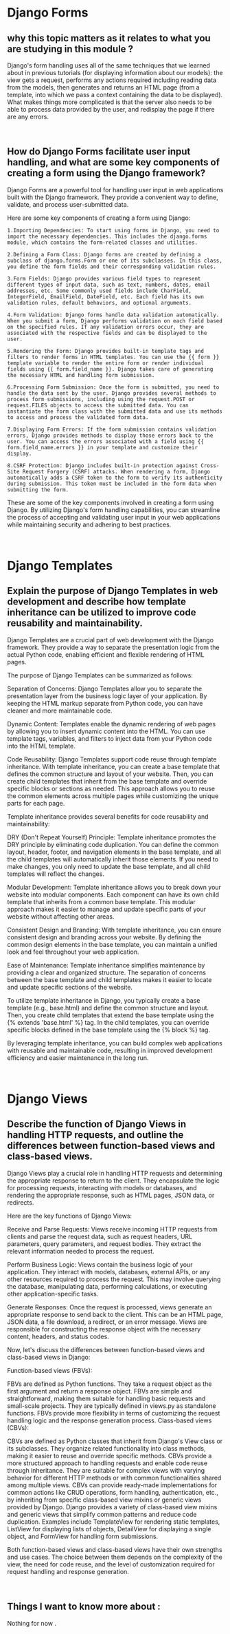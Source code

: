 # Django Forms
## why this topic matters as it relates to what you are studying in this module ?
Django's form handling uses all of the same techniques that we learned about in previous tutorials (for displaying information about our models): the view gets a request, performs any actions required including reading data from the models, then generates and returns an HTML page (from a template, into which we pass a context containing the data to be displayed). What makes things more complicated is that the server also needs to be able to process data provided by the user, and redisplay the page if there are any errors.

<br>

## How do Django Forms facilitate user input handling, and what are some key components of creating a form using the Django framework?
Django Forms are a powerful tool for handling user input in web applications built with the Django framework. They provide a convenient way to define, validate, and process user-submitted data.

Here are some key components of creating a form using Django:

    1.Importing Dependencies: To start using forms in Django, you need to import the necessary dependencies. This includes the django.forms module, which contains the form-related classes and utilities.

    2.Defining a Form Class: Django forms are created by defining a subclass of django.forms.Form or one of its subclasses. In this class, you define the form fields and their corresponding validation rules.

    3.Form Fields: Django provides various field types to represent different types of input data, such as text, numbers, dates, email addresses, etc. Some commonly used fields include CharField, IntegerField, EmailField, DateField, etc. Each field has its own validation rules, default behaviors, and optional arguments.

    4.Form Validation: Django forms handle data validation automatically. When you submit a form, Django performs validation on each field based on the specified rules. If any validation errors occur, they are associated with the respective fields and can be displayed to the user.

    5.Rendering the Form: Django provides built-in template tags and filters to render forms in HTML templates. You can use the {{ form }} template variable to render the entire form or render individual fields using {{ form.field_name }}. Django takes care of generating the necessary HTML and handling form submission.

    6.Processing Form Submission: Once the form is submitted, you need to handle the data sent by the user. Django provides several methods to process form submissions, including using the request.POST or request.FILES objects to access the submitted data. You can instantiate the form class with the submitted data and use its methods to access and process the validated form data.

    7.Displaying Form Errors: If the form submission contains validation errors, Django provides methods to display those errors back to the user. You can access the errors associated with a field using {{ form.field_name.errors }} in your template and customize their display.

    8.CSRF Protection: Django includes built-in protection against Cross-Site Request Forgery (CSRF) attacks. When rendering a form, Django automatically adds a CSRF token to the form to verify its authenticity during submission. This token must be included in the form data when submitting the form.

These are some of the key components involved in creating a form using Django. By utilizing Django's form handling capabilities, you can streamline the process of accepting and validating user input in your web applications while maintaining security and adhering to best practices.

<br>

# Django Templates
## Explain the purpose of Django Templates in web development and describe how template inheritance can be utilized to improve code reusability and maintainability.
Django Templates are a crucial part of web development with the Django framework. They provide a way to separate the presentation logic from the actual Python code, enabling efficient and flexible rendering of HTML pages.

The purpose of Django Templates can be summarized as follows:

Separation of Concerns: Django Templates allow you to separate the presentation layer from the business logic layer of your application. By keeping the HTML markup separate from Python code, you can have cleaner and more maintainable code.

Dynamic Content: Templates enable the dynamic rendering of web pages by allowing you to insert dynamic content into the HTML. You can use template tags, variables, and filters to inject data from your Python code into the HTML template.

Code Reusability: Django Templates support code reuse through template inheritance. With template inheritance, you can create a base template that defines the common structure and layout of your website. Then, you can create child templates that inherit from the base template and override specific blocks or sections as needed. This approach allows you to reuse the common elements across multiple pages while customizing the unique parts for each page.

Template inheritance provides several benefits for code reusability and maintainability:

DRY (Don't Repeat Yourself) Principle: Template inheritance promotes the DRY principle by eliminating code duplication. You can define the common layout, header, footer, and navigation elements in the base template, and all the child templates will automatically inherit those elements. If you need to make changes, you only need to update the base template, and all child templates will reflect the changes.

Modular Development: Template inheritance allows you to break down your website into modular components. Each component can have its own child template that inherits from a common base template. This modular approach makes it easier to manage and update specific parts of your website without affecting other areas.

Consistent Design and Branding: With template inheritance, you can ensure consistent design and branding across your website. By defining the common design elements in the base template, you can maintain a unified look and feel throughout your web application.

Ease of Maintenance: Template inheritance simplifies maintenance by providing a clear and organized structure. The separation of concerns between the base template and child templates makes it easier to locate and update specific sections of the website.

To utilize template inheritance in Django, you typically create a base template (e.g., base.html) and define the common structure and layout. Then, you create child templates that extend the base template using the {% extends 'base.html' %} tag. In the child templates, you can override specific blocks defined in the base template using the {% block %} tag.

By leveraging template inheritance, you can build complex web applications with reusable and maintainable code, resulting in improved development efficiency and easier maintenance in the long run.

<br>

# Django Views
## Describe the function of Django Views in handling HTTP requests, and outline the differences between function-based views and class-based views.
Django Views play a crucial role in handling HTTP requests and determining the appropriate response to return to the client. They encapsulate the logic for processing requests, interacting with models or databases, and rendering the appropriate response, such as HTML pages, JSON data, or redirects.

Here are the key functions of Django Views:

Receive and Parse Requests: Views receive incoming HTTP requests from clients and parse the request data, such as request headers, URL parameters, query parameters, and request bodies. They extract the relevant information needed to process the request.

Perform Business Logic: Views contain the business logic of your application. They interact with models, databases, external APIs, or any other resources required to process the request. This may involve querying the database, manipulating data, performing calculations, or executing other application-specific tasks.

Generate Responses: Once the request is processed, views generate an appropriate response to send back to the client. This can be an HTML page, JSON data, a file download, a redirect, or an error message. Views are responsible for constructing the response object with the necessary content, headers, and status codes.

Now, let's discuss the differences between function-based views and class-based views in Django:

Function-based views (FBVs):

FBVs are defined as Python functions.
They take a request object as the first argument and return a response object.
FBVs are simple and straightforward, making them suitable for handling basic requests and small-scale projects.
They are typically defined in views.py as standalone functions.
FBVs provide more flexibility in terms of customizing the request handling logic and the response generation process.
Class-based views (CBVs):

CBVs are defined as Python classes that inherit from Django's View class or its subclasses.
They organize related functionality into class methods, making it easier to reuse and override specific methods.
CBVs provide a more structured approach to handling requests and enable code reuse through inheritance.
They are suitable for complex views with varying behavior for different HTTP methods or with common functionalities shared among multiple views.
CBVs can provide ready-made implementations for common actions like CRUD operations, form handling, authentication, etc., by inheriting from specific class-based view mixins or generic views provided by Django.
Django provides a variety of class-based view mixins and generic views that simplify common patterns and reduce code duplication. Examples include TemplateView for rendering static templates, ListView for displaying lists of objects, DetailView for displaying a single object, and FormView for handling form submissions.

Both function-based views and class-based views have their own strengths and use cases. The choice between them depends on the complexity of the view, the need for code reuse, and the level of customization required for request handling and response generation.

<br>

## Things I want to know more about :
Nothing for now .